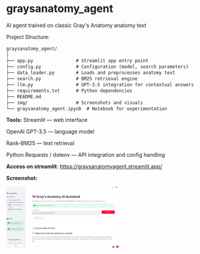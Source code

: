 # graysanatomy_agent
AI agent trained on classic Gray's Anatomy anatomy text

Project Structure:
```
graysanatomy_agent/
│
├── app.py                # Streamlit app entry point
├── config.py             # Configuration (model, search parameters)
├── data_loader.py        # Loads and preprocesses anatomy text
├── search.py             # BM25 retrieval engine
├── llm.py                # GPT-3.5 integration for contextual answers
├── requirements.txt      # Python dependencies
├── README.md
├── img/                  # Screenshots and visuals
└── graysanatomy_agent.ipynb  # Notebook for experimentation

```
**Tools:**
Streamlit — web interface

OpenAI GPT-3.5 — language model

Rank-BM25 — text retrieval

Python Requests / dotenv — API integration and config handling

**Access on streamlit**: https://graysanatomyagent.streamlit.app/

**Screenshot:**

<img src="img/graysagent_scrnshot.png" alt="Gray's Anatomy" width="300"/>


